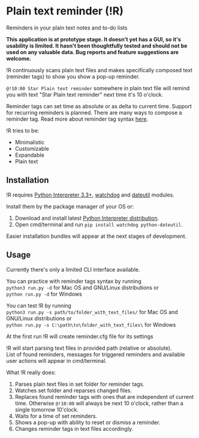 # Plain text reminder (!R)
Reminders in your plain text notes and to-do lists

**This application is at prototype stage. It doesn't yet has a GUI, so it's usability is limited. It hasn't been thoughtfully tested and should not be used on any valuable data. Bug reports and feature suggestions are welcome.**

!R continuously scans plain text files and makes specifically composed text (reminder tags) to show you show a pop-up reminder.

`@!10:00 Star Plain text reminder` somewhere in plain text file will remind you with text "Star Plain text reminder" next time it's 10 o'clock. 

Reminder tags can set time as absolute or as delta to current time. Support for recurring reminders is planned. There are many ways to compose a reminder tag. Read more about reminder tag syntax [here](docs/reminder-tag-syntax.md).

!R tries to be: 
- Minimalistic 
- Customizable
- Expandable
- Plain text

## Installation
!R requires [Python Interpreter 3.3+](https://www.python.org/downloads/), [watchdog](https://pypi.python.org/pypi/watchdog) and [dateutil](https://pypi.python.org/pypi/python-dateutil/) modules.

Install them by the package manager of your OS or: 
1. Download and install latest [Python Interpreter distribution](https://www.python.org/downloads/). 
2. Open cmd/terminal and run `pip install watchdog python-dateutil`.

Easier installation bundles will appear at the next stages of development.

## Usage
Currently there's only a limited CLI interface available.

You can practice with reminder tags syntax by running  
`python3 run.py -d` for Mac OS and GNU/Linux distributions or  
`python run.py -d` for Windows  

You can test !R by running  
`python3 run.py -s path/to/folder_with_text_files/` for Mac OS and GNU/Linux distributions or  
`python run.py -s C:\path\to\folder_with_text_files\` for Windows  

At the first run !R will create reminder.cfg file for its settings

!R will start parsing text files in provided path (relative or absolute).  
List of found reminders, messages for triggered reminders and available user actions will appear in cmd/terminal.


What !R really does:  
1. Parses plain text files in set folder for reminder tags.  
2. Watches set folder and reparses changed files.  
3. Replaces found reminder tags with ones that are independent of current time. Otherwise `@!10:00` will always be next 10 o'clock, rather than a single tomorrow 10'clock.  
4. Waits for a time of set reminders.  
5. Shows a pop-up with ability to reset or dismiss a reminder.  
6. Changes reminder tags in text files accordingly.  

